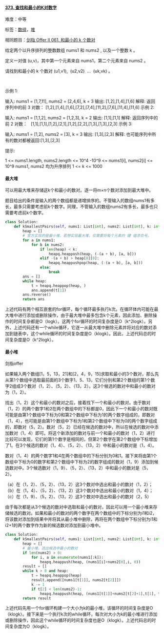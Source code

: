 #### [373. 查找和最小的K对数字](https://leetcode-cn.com/problems/find-k-pairs-with-smallest-sums/)

难度：中等

标签：[数组](../原理/数组.md)，[堆](../原理/堆.md)

相同题目：[剑指 Offer II 061. 和最小的 k 个数对](https://leetcode-cn.com/problems/qn8gGX/)

给定两个以升序排列的整数数组 nums1 和 nums2 , 以及一个整数 k 。

定义一对值 (u,v)，其中第一个元素来自 nums1，第二个元素来自 nums2 。

请找到和最小的 k 个数对 (u1,v1),  (u2,v2)  ...  (uk,vk) 。

 

示例 1:

输入: nums1 = [1,7,11], nums2 = [2,4,6], k = 3
输出: [1,2],[1,4],[1,6]
解释: 返回序列中的前 3 对数：
     [1,2],[1,4],[1,6],[7,2],[7,4],[11,2],[7,6],[11,4],[11,6]
示例 2:

输入: nums1 = [1,1,2], nums2 = [1,2,3], k = 2
输出: [1,1],[1,1]
解释: 返回序列中的前 2 对数：
     [1,1],[1,1],[1,2],[2,1],[1,2],[2,2],[1,3],[1,3],[2,3]
示例 3:

输入: nums1 = [1,2], nums2 = [3], k = 3 
输出: [1,3],[2,3]
解释: 也可能序列中所有的数对都被返回:[1,3],[2,3]


提示:

1 <= nums1.length, nums2.length <= 10^4
-10^9 <= nums1[i], nums2[i] <= 10^9
nums1, nums2 均为升序排列
1 <= k <= 1000

#### 最大堆

可以用最大堆来存储这k个和最小的数对。逐一将m×n个数对添加到最大堆中。

题目给出的条件是输入的两个数组都是递增排序的。不管输入的数组nums1有多长，最多只需要考虑前k个数字。同理，不管输入的数组nums2有多长，最多也只需要考虑前k个数字。



```python
class Solution:
    def kSmallestPairs(self, nums1: List[int], nums2: List[int], k: int) -> List[List[int]]:
        heap = []
        # 官方实现的是最小堆，若想实现最大堆，仅需要将每个元素的 键 值添负号。
        for a in nums1:
            for b in nums2:
                if len(heap) < k:
                    heapq.heappush(heap, (-(a + b), [a, b]))
                elif -(a + b) > heap[0][0]:
                    heapq.heappushpop(heap, (-(a + b), [a, b]))
                else:
                    break
        ans = []
        while heap:
            t = heapq.heappop(heap, )
            ans.append(t[1])
        ans.reverse()
        return ans
```

上述代码有两个相互嵌套的for循环，每个循环最多执行k次。在循环体内可能在最大堆中进行添加或删除操作，由于最大堆中最多包含k个元素，因此添加、删除操作的时间复杂都是O（logk）。这两个for循环的时间复杂度是O（k^2logk）。另外，上述代码还有一个while循环，它逐一从最大堆中删除元素并将对应的数对添加到链表中，这个while循环的时间复杂度是O（klogk）。因此，上述代码总的时间复杂度是O（k^2logk）。

#### 最小堆

剑指offer

如果输入两个数组[1，5，13，21]和[2，4，9，15]求取和最小的3个数对，那么先从第1个数组中选取最前面的3个数字1、5、13，它们分别和第2个数组的第1个数字2组成3个数对（1，2）、（5，2）、（13，2）。这3个候选的数对中和最小的数对为（1，2）。

找出（1，2）这个和最小的数对之后，接着找下一个和最小的数对。由于数对（1，2）的两个数字1和2在两个数组中的下标都是0，因此下一个和最小的数对既可能是由第1个数组中下标为0和第2个数组中下标为1的两个数字组成的，即数对（1，4），也可能是由第1个数组中下标为1和第2个数组中下标为0的两个数字组成的，即数对（5，2）。数对（5，2）已经在候选的数对中，所以在候选的数对中添加数对（1，4）即可。将这个新添加的数对与前一个和最小的数对（1，2）进行比较可以发现，它们的第1个数字是相同的，但第2个数字在第2个数组中下标增加了1。在3个候选的数对（1，4）、（5，2）、（13，2）中和最小的数对是（1，4）。

数对（1，4）的两个数字1和4在两个数组中的下标分别为0和1。接下来将由第1个数组中下标为0的数字和第2个数组中下标为2的数字组成的数对（1，9）添加到候选数对中。3个候选数对（1，9）、（5，2）、（13，2）中和最小的数对是（5，2）。

（a）在（1，2）、（5，2）、（13，2）这3个数对中选出和最小的数对（1，2）；（b）在（1，4）、（5，2）、（13，2）这3个数对中选出和最小的数对（1，4）；（c）在（1，9）、（5，2）、（13，2）这3个数对中选出和最小的数对（2，5）

由于每次都是从3个候选的数对中选取和最小的数对，因此可以用一个最小堆来存储候选的数对。如果和最小的数对的两个数字在两个数组中的下标分别为i1和i2，将该数对添加到结果中并将其从最小堆中删除，再将在两个数组中下标分别为i1和i2+1的两个数字作为新的候选数对添加到最小堆中。

```python
class Solution:
    def kSmallestPairs(self, nums1: List[int], nums2: List[int], k: int) -> List[List[int]]:
        heap = []
        # 最小堆，选出候选中最小的数对
        if len(nums2) > 0:
            for i, a in enumerate(nums1[:k]):
                heapq.heappush(heap, (nums1[i]+nums2[0],i, 0))
        result = []
        while k > 0 and heap:
            t = heapq.heappop(heap)
            result.append([nums1[t[1]], nums2[t[2]]])
            k -= 1
            if t[2] < len(nums2)-1:
                heapq.heappush(heap, (nums1[t[1]]+nums2[t[2]+1],t[1], t[2]+1))
        return result
```



上述代码先用一个for循环构建一个大小为k的最小堆，该循环的时间复杂度是O（klogk）。接下来是一个执行k次的while循环，每次对大小为k的最小堆进行添加或删除操作，因此这个while循环的时间复杂度也是O（klogk）。上述代码总的时间复杂度为O（klogk）。


